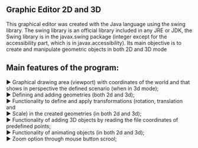 ## Graphic Editor 2D and 3D

This graphical editor was created with the Java language using the swing library. The swing library is an official library included in any JRE or JDK, the Swing library is in the javax.swing package (integer except for the accessibility part, which is in javax.accessibility). Its main objective is to create and manipulate geometric objects in both 2D and 3D mode

## Main features of the program:

► Graphical drawing area (viewport) with coordinates of the world and that shows in perspective the defined scenario (when in 3d mode);<br />
► Defining and adding geometries (both 2d and 3d);<br />
► Functionality to define and apply transformations (rotation, translation and<br />
► Scale) in the created geometries (in both 2d and 3d);<br />
► Functionality of adding 3D objects by reading the file coordinates of predefined points;<br />
► Functionality of animating objects (in both 2d and 3d);<br />
► Zoom option through mouse button scrool;<br />

<!---## Motivation

A short description of the motivation behind the creation and maintenance of the project. This should explain **why** the project exists.

## Installation

Provide code examples and explanations of how to get the project.

## API Reference

Depending on the size of the project, if it is small and simple enough the reference docs can be added to the README. For medium size to larger projects it is important to at least provide a link to where the API reference docs live.

## Tests

Describe and show how to run the tests with code examples.

## Contributors

Let people know how they can dive into the project, include important links to things like issue trackers, irc, twitter accounts if applicable.

## License

A short snippet describing the license (MIT, Apache, etc.)--->
